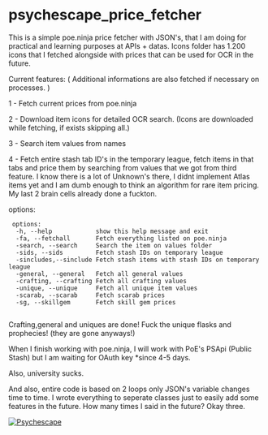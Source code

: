 # psychescape_price_fetcher

This is a simple poe.ninja price fetcher with JSON's, that I am doing for practical and learning purposes at APIs + datas. Icons folder has 1.200 icons that I fetched alongside with prices that can be used for OCR in the future.

Current features: (  Additional informations are also fetched if necessary on processes. )

1 - Fetch current prices from poe.ninja

2 - Download item icons for detailed OCR search. (Icons are downloaded while fetching, if exists skipping all.)

3 - Search item values from names

4 - Fetch entire stash tab ID's in the temporary league, fetch items in that tabs and price them by searching from values that we got from third feature. I know there is a lot of Unknown's there, I didnt implement Atlas items yet and I am dumb enough to think an algorithm for rare item pricing. My last 2 brain cells already done a fuckton.

options:
```
 options:
  -h, --help            show this help message and exit
  -fa, --fetchall       Fetch everything listed on poe.ninja
  -search, --search     Search the item on values folder
  -sids, --sids         Fetch stash IDs on temporary league
  -sincludes,--sinclude Fetch stash items with stash IDs on temporary league
  -general, --general   Fetch all general values
  -crafting, --crafting Fetch all crafting values
  -unique, --unique     Fetch all unique item values
  -scarab, --scarab     Fetch scarab prices
  -sg, --skillgem       Fetch skill gem prices


```

Crafting,general and uniques are done! Fuck the unique flasks and prophecies! (they are gone anyways!)

When I finish working with poe.ninja, I will work with PoE's PSApi (Public Stash) but I am waiting for OAuth key *since 4-5 days.

Also, university sucks.

And also, entire code is based on 2 loops only JSON's variable changes time to time. I wrote everything to seperate classes just to easily add some features in the future. How many times I said in the future? Okay three.
  
 
[![Psychescape](https://img.youtube.com/vi/b7JSv-36m68/0.jpg)](https://www.youtube.com/watch?v=b7JSv-36m68)
